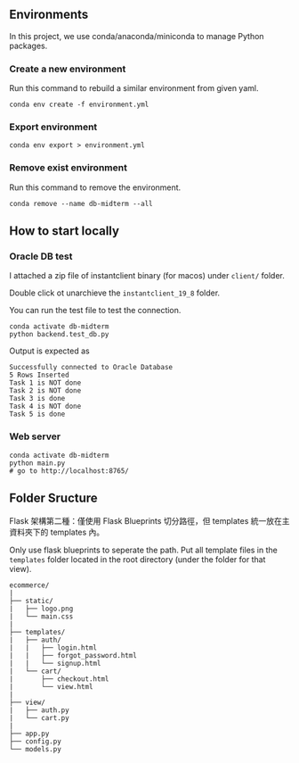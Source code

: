 ## Environments

In this project, we use conda/anaconda/miniconda to manage Python packages.

### Create a new environment
Run this command to rebuild a similar environment from given yaml.
```shell
conda env create -f environment.yml
```

### Export environment
```shell
conda env export > environment.yml
```

### Remove exist environment
Run this command to remove the environment.
```shell
conda remove --name db-midterm --all
```

## How to start locally

### Oracle DB test

I attached a zip file of instantclient binary (for macos) under `client/` folder.

Double click ot unarchieve the `instantclient_19_8` folder.

You can run the test file to test the connection.

```shell
conda activate db-midterm
python backend.test_db.py
```

Output is expected as
```
Successfully connected to Oracle Database
5 Rows Inserted
Task 1 is NOT done
Task 2 is NOT done
Task 3 is done
Task 4 is NOT done
Task 5 is done
```

### Web server

```shell
conda activate db-midterm
python main.py
# go to http://localhost:8765/
```

## Folder Sructure

Flask 架構第二種：僅使用 Flask Blueprints 切分路徑，但 templates 統一放在主資料夾下的 templates 內。

Only use flask blueprints to seperate the path. Put all template files in the `templates` folder located in the root directory (under the folder for that view).

```
ecommerce/
|
├── static/
|   ├── logo.png
|   └── main.css
|
├── templates/
|   ├── auth/
|   |   ├── login.html
|   |   ├── forgot_password.html
|   |   └── signup.html
|   └── cart/
|       ├── checkout.html
|       └── view.html
|
├── view/
|   ├── auth.py
|   └── cart.py
|
├── app.py
├── config.py
└── models.py
```